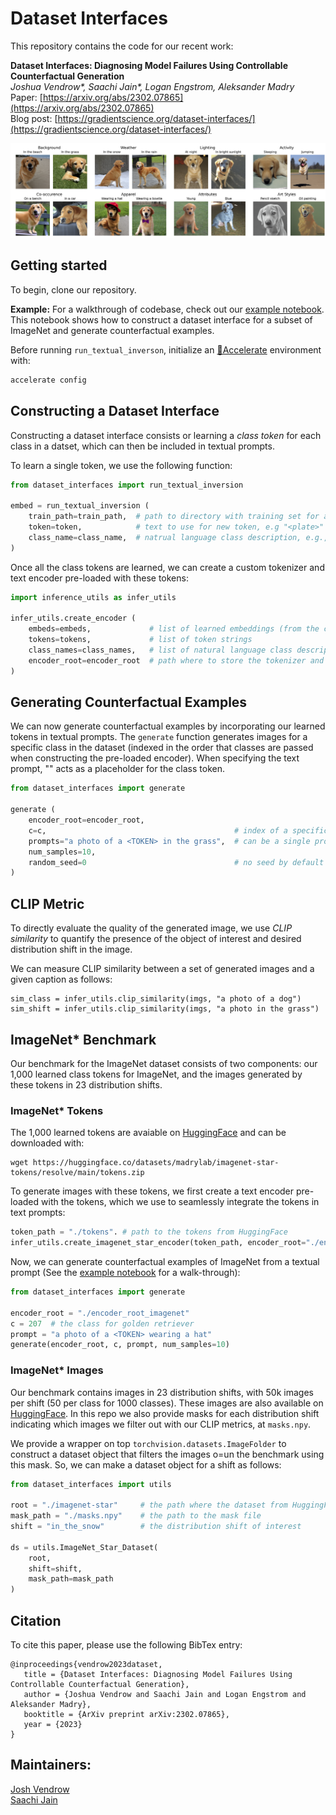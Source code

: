 # Dataset Interfaces

This repository contains the code for our recent work:

**Dataset Interfaces: Diagnosing Model Failures Using Controllable Counterfactual Generation** <br>
*Joshua Vendrow\*, Saachi Jain\*, Logan Engstrom, Aleksander Madry* <br>
Paper: [https://arxiv.org/abs/2302.07865](https://arxiv.org/abs/2302.07865) <br>
Blog post: [https://gradientscience.org/dataset-interfaces/](https://gradientscience.org/dataset-interfaces/)

<p>
<img src="dogs.png" width="1000" >
</p>

## Getting started
To begin, clone our repository.

**Example:** For a walkthrough of codebase, check out our [example notebook](notebooks/Example.ipynb). This notebook shows how to
construct a dataset interface for a subset of ImageNet and generate counterfactual examples. 

Before running `run_textual_inverson`, initialize an [🤗Accelerate](https://github.com/huggingface/accelerate/) environment with:

```bash
accelerate config
```

## Constructing a Dataset Interface
Constructing a dataset interface consists or learning a *class token* for each class in a datset, which can then be included in textual prompts. 

To learn a single token, we use the following function:
```python
from dataset_interfaces import run_textual_inversion

embed = run_textual_inversion (
    train_path=train_path,  # path to directory with training set for a single class
    token=token,            # text to use for new token, e.g "<plate>"
    class_name=class_name,  # natrual language class description, e.g., "plate"
)
```

Once all the class tokens are learned, we can create a custom tokenizer and text encoder pre-loaded with these tokens:

```python
import inference_utils as infer_utils

infer_utils.create_encoder (
    embeds=embeds,             # list of learned embeddings (from the code block above)
    tokens=tokens,             # list of token strings
    class_names=class_names,   # list of natural language class descriptions
    encoder_root=encoder_root  # path where to store the tokenizer and encoder
)
```

## Generating Counterfactual Examples

We can now generate counterfactual examples by incorporating our learned tokens in textual prompts. The ``generate`` function generates images for a specific class in the dataset (indexed in the order that classes are passed when constructing the pre-loaded encoder). When specifying the text prompt, "<TOKEN>" acts as a placeholder for the class token.
```python
from dataset_interfaces import generate

generate (
    encoder_root=encoder_root,
    c=c,                                          # index of a specific class
    prompts="a photo of a <TOKEN> in the grass",  # can be a single prompt or a list of prompts
    num_samples=10, 
    random_seed=0                                 # no seed by default
)
```

## CLIP Metric

To directly evaluate the quality of the generated image, we use *CLIP similarity* to quantify the presence of the object of interest and desired distribution shift in the image.

We can measure CLIP similarity between a set of generated images and a given caption as follows:

```
sim_class = infer_utils.clip_similarity(imgs, "a photo of a dog")
sim_shift = infer_utils.clip_similarity(imgs, "a photo in the grass")
```


## ImageNet* Benchmark
Our benchmark for the ImageNet dataset consists of two components: our 1,000 learned class tokens for ImageNet, and the images generated by these tokens in 23 distribution shifts. 

### ImageNet* Tokens

The 1,000 learned tokens are avaiable on [HuggingFace](https://huggingface.co/datasets/madrylab/imagenet-star-tokens) and can be downloaded with:
```
wget https://huggingface.co/datasets/madrylab/imagenet-star-tokens/resolve/main/tokens.zip
```
To generate images with these tokens, we first create a text encoder pre-loaded with the tokens, which we use to seamlessly integrate the tokens in text prompts:

```python
token_path = "./tokens". # path to the tokens from HuggingFace
infer_utils.create_imagenet_star_encoder(token_path, encoder_root="./encoder_root_imagenet")
```
Now, we can generate counterfactual examples of ImageNet from a textual prompt (See the [example notebook](notebooks/Example.ipynb) for a walk-through):
```python
from dataset_interfaces import generate

encoder_root = "./encoder_root_imagenet"
c = 207  # the class for golden retriever
prompt = "a photo of a <TOKEN> wearing a hat"
generate(encoder_root, c, prompt, num_samples=10)
```

### ImageNet* Images
Our benchmark contains images in 23 distribution shifts, with 50k images per shift (50 per class for 1000 classes). These images are also available on [HuggingFace](https://huggingface.co/datasets/madrylab/imagenet-star). In this repo we also provide masks for each distribution shift indicating which images we filter out with our CLIP metrics, at `masks.npy`.

We provide a wrapper on top `torchvision.datasets.ImageFolder` to construct a dataset object that filters the images o=un the benchmark using this mask. So, we can make a dataset object for a shift as follows:

```python
from dataset_interfaces import utils

root = "./imagenet-star"     # the path where the dataset from HuggingFace
mask_path = "./masks.npy"    # the path to the mask file
shift = "in_the_snow"        # the distribution shift of interest

ds = utils.ImageNet_Star_Dataset(
    root, 
    shift=shift,
    mask_path=mask_path
)
```

## Citation
To cite this paper, please use the following BibTex entry:
```
@inproceedings{vendrow2023dataset,
   title = {Dataset Interfaces: Diagnosing Model Failures Using Controllable Counterfactual Generation},
   author = {Joshua Vendrow and Saachi Jain and Logan Engstrom and Aleksander Madry}, 
   booktitle = {ArXiv preprint arXiv:2302.07865},
   year = {2023}
}
```

## Maintainers:
[Josh Vendrow](https://twitter.com/josh_vendrow)<br>
[Saachi Jain](https://twitter.com/saachi_jain_)
